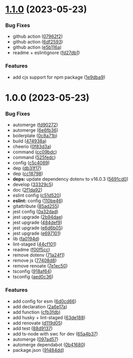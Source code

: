 # [1.1.0](https://github.com/maxgfr/typescript-swc-starter/compare/v1.0.0...v1.1.0) (2023-05-23)

### Bug Fixes

- github action ([07962f2](https://github.com/maxgfr/typescript-swc-starter/commit/07962f211d7f6e2ee33535d902b1b15cdaa319fb))
- github action ([6df2593](https://github.com/maxgfr/typescript-swc-starter/commit/6df2593e132e99f5d836f7b21182c18cbfbaaa74))
- github action ([e5b116a](https://github.com/maxgfr/typescript-swc-starter/commit/e5b116ac38e44b2351825e2590a088aa78706dfc))
- readme + eslintignore ([fd27db1](https://github.com/maxgfr/typescript-swc-starter/commit/fd27db15dfb02a9a036aaa11100b2dc3ffe45363))

### Features

- add cjs support for npm package ([1e9dba9](https://github.com/maxgfr/typescript-swc-starter/commit/1e9dba957a582ab5ce3a771c02962b3af728e8ab))

# 1.0.0 (2023-05-23)

### Bug Fixes

- automerge ([fd90272](https://github.com/maxgfr/typescript-swc-starter/commit/fd902727b2305e6762ba4c62e34f95a89e3d41b3))
- automerge ([6e6fb36](https://github.com/maxgfr/typescript-swc-starter/commit/6e6fb3682ef347b06ef91f442b1ad43dfaacdb1d))
- boilerplate ([0c8a71b](https://github.com/maxgfr/typescript-swc-starter/commit/0c8a71b6ab4ac5e1650e6ad2fc2f161ab8c85a57))
- build ([474938a](https://github.com/maxgfr/typescript-swc-starter/commit/474938ab43582df03069c94bbe1b7273344e9fc7))
- cheerio ([0f83d3a](https://github.com/maxgfr/typescript-swc-starter/commit/0f83d3a7a6f4a4207301be34828630a78ddbfcaf))
- command ([cc09bdc](https://github.com/maxgfr/typescript-swc-starter/commit/cc09bdc7f3399ea8cfb444c82b3518d53c002bcf))
- command ([525fedc](https://github.com/maxgfr/typescript-swc-starter/commit/525fedca10955c417ce9b0ae77b19d6cc5cd7625))
- config ([c5c4089](https://github.com/maxgfr/typescript-swc-starter/commit/c5c4089b020dd0bc658c160abb955a5bfce6d48f))
- dep ([db31f17](https://github.com/maxgfr/typescript-swc-starter/commit/db31f179aae0f887fdca5512a827a5e0a5e95c10))
- dep ([cc18798](https://github.com/maxgfr/typescript-swc-starter/commit/cc187981dbf922bcd6d27ed34e135a3c4c689a4c))
- **deps:** update dependency dotenv to v16.0.3 ([5691cd0](https://github.com/maxgfr/typescript-swc-starter/commit/5691cd0d7e78161db47ef29725d24e2633c48f0c))
- develop ([33329c5](https://github.com/maxgfr/typescript-swc-starter/commit/33329c5500463526d56ed02d2aecdd99bb809d4c))
- doc ([2f1da92](https://github.com/maxgfr/typescript-swc-starter/commit/2f1da925da6f87f32cca0329af4681a3fcdb8110))
- eslint config ([c51d520](https://github.com/maxgfr/typescript-swc-starter/commit/c51d52008473d9684558d815c3580c53c2d8a1d7))
- **eslint:** config ([110be46](https://github.com/maxgfr/typescript-swc-starter/commit/110be46e4b124b633c8c0e66d8e358da1e0797d8))
- gitattribute ([85ad255](https://github.com/maxgfr/typescript-swc-starter/commit/85ad25553ef55b4d9410ffe7313ef443f2f78386))
- jest config ([0a32dad](https://github.com/maxgfr/typescript-swc-starter/commit/0a32dad79f3a46a7a923e9eeba64e40d6c2ebdd6))
- jest upgrade ([2b94dae](https://github.com/maxgfr/typescript-swc-starter/commit/2b94dae4df91e7584adda5d3566af87ac0eb0ad1))
- jest upgrade ([484def9](https://github.com/maxgfr/typescript-swc-starter/commit/484def993fdbce770d4912bd6bf686fc935e80cf))
- jest upgrade ([e6d6b05](https://github.com/maxgfr/typescript-swc-starter/commit/e6d6b05f677738f652f81ddc51bd2a215616e981))
- jest upgrade ([e697101](https://github.com/maxgfr/typescript-swc-starter/commit/e6971012c03d166fa7e30b5700df553d451fff1c))
- lib ([fa0194d](https://github.com/maxgfr/typescript-swc-starter/commit/fa0194d97ad01fb8c82414abd1c0e5af6f02b62c))
- lint-staged ([44cf101](https://github.com/maxgfr/typescript-swc-starter/commit/44cf101bae09875bc60731118386248fe8a7834c))
- readme ([f00f5cc](https://github.com/maxgfr/typescript-swc-starter/commit/f00f5ccaa68ade78ac1c87b27b5170404d603325))
- remove dotenv ([71a24f1](https://github.com/maxgfr/typescript-swc-starter/commit/71a24f1e1be269c3fd7cb1061af5ac1e8638a761))
- remove js ([77408d8](https://github.com/maxgfr/typescript-swc-starter/commit/77408d8ab0f9958efdead4f25635ea3da0c59a6a))
- remove renoate ([7e1ec50](https://github.com/maxgfr/typescript-swc-starter/commit/7e1ec50442e3ba7762034cc8dace943e3dbf4a91))
- tsconfig ([918af64](https://github.com/maxgfr/typescript-swc-starter/commit/918af64f005868542e220edbbf4ad2cea0658ab6))
- tsconfig ([aed0c36](https://github.com/maxgfr/typescript-swc-starter/commit/aed0c36ea5d0a4399fb6682211bbc8faf4cbbb31))

### Features

- add config for esm ([6d0cd66](https://github.com/maxgfr/typescript-swc-starter/commit/6d0cd66fc57f5cc15b6f189ccc61a1659f91c426))
- add declaration ([2a6e17a](https://github.com/maxgfr/typescript-swc-starter/commit/2a6e17a7743ece81cab80cc619de31e571aa572d))
- add function ([cfb3fdb](https://github.com/maxgfr/typescript-swc-starter/commit/cfb3fdb3846b1d4532c0b04238fd473d1a344d38))
- add husky + lint-staged ([63de188](https://github.com/maxgfr/typescript-swc-starter/commit/63de188b77056d309c30125716087d7cec958c81))
- add renovate ([d119d05](https://github.com/maxgfr/typescript-swc-starter/commit/d119d05a1c0af4c3cff8b2ddf716026048d64070))
- add test ([88d9137](https://github.com/maxgfr/typescript-swc-starter/commit/88d91376dadfd1376c99618faa0014457d0e99b6))
- add ts-node with swc for dev ([65a4b37](https://github.com/maxgfr/typescript-swc-starter/commit/65a4b37f782dc7ec7a12f5c50a992c2ac7428234))
- automerge ([097ad57](https://github.com/maxgfr/typescript-swc-starter/commit/097ad57f0f74895cd95e4467ef2f445e0f56999a))
- automerge dependabot ([0b41680](https://github.com/maxgfr/typescript-swc-starter/commit/0b4168025e931d234ebcf73bff7a51dd7e7cfca2))
- package.json ([91484dd](https://github.com/maxgfr/typescript-swc-starter/commit/91484ddf898c308dbbbda512dd6b38c0b608b449))
